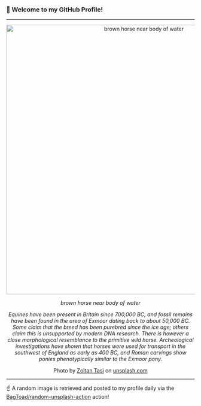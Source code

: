 ### 👋 Welcome to my GitHub Profile!

----

<div align="center">
  <img width="720" src="https://images.unsplash.com/photo-1530875135958-460d93b7cdb8?crop=entropy&cs=tinysrgb&fit=max&fm=jpg&ixid=M3w1NTI0OTR8MHwxfHJhbmRvbXx8fHx8fHx8fDE3NDUwNDMxNDF8&ixlib=rb-4.0.3&q=80&w=1080" alt="brown horse near body of water">
  
  <em>brown horse near body of water</em>
  
  <em>Equines have been present in Britain since 700,000 BC, and fossil remains have been found in the area of Exmoor dating back to about 50,000 BC. Some claim that the breed has been purebred since the ice age; others claim this is unsupported by modern DNA research. There is however a close morphological resemblance to the primitive wild horse. Archeological investigations have shown that horses were used for transport in the southwest of England as early as 400 BC, and Roman carvings show ponies phenotypically similar to the Exmoor pony.</em>
  
  Photo by [Zoltan Tasi](https://foundation.app/@zoltan_tasi) on [unsplash.com](https://unsplash.com/)
</div>

----

☝️ A random image is retrieved and posted to my profile daily via the [BagToad/random-unsplash-action](https://github.com/BagToad/random-unsplash-action) action!
